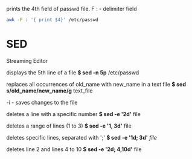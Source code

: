 prints the 4th field of passwd file. F : - delimiter field 

``` bash
awk -F : '{ print $4}' /etc/passwd
```

# SED

Streaming Editor

displays the 5th line of a file
**$ sed -n 5p**  /etc/passwd

replaces all occurrences of old_name with new_name in a text file
**$ sed s/old_name/new_name/g** text_file

-i - saves changes to the file

deletes a line with a specific number
**$ sed -e '2d'** file

deletes a range of lines (1 to 3)
**$ sed -e '1, 3d'** file

deletes specific lines, separated with ';'
**$ sed -e '1d; 3d'** *file*

deletes line 2 and lines 4 to 10
**$ sed -e '2d; 4,10d'** file

